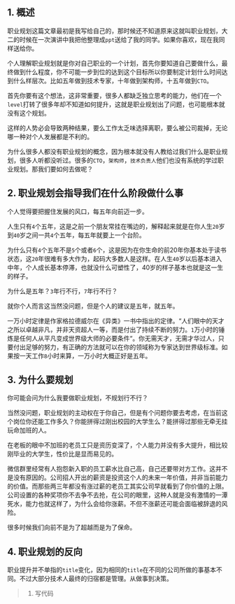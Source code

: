 ## 1. 概述

职业规划这篇文章最初是我写给自己的，那时候还不知道原来这就叫职业规划，大二的时候在一次演讲中我把他整理成```ppt```送给了我的同学。如果你喜欢，现在我同样送给你。

个人理解职业规划就是你对自己职业的一个计划，首先你要知道自己要做什么，最终做到什么程度，你不可能一步到位的达到这个目标所以你要制定计划什么时间达到什么样层次。比如五年做到技术专家，十年做到架构师，十五年做到```CTO```。

首先你要有这个想法，这非常重要，很多人都缺乏独立思考的能力，他们在一个```level```打转了很多年却不知道如何提升，这就是职业规划出了问题，也可能根本就没有这个规划。

这样的人势必会导致两种结果，要么工作太乏味选择离职，要么被公司裁掉，无论哪一种对个人发展都是不利的。

为什么很多人都没有职业规划的概念，因为根本就没有人教给过我们什么是职业规划，很多人听都没听过。很多的```CTO```，```架构师```，```技术负责人```他们也没有系统的学过职业规划。那我们要如何去做呢？

## 2. 职业规划会指导我们在什么阶段做什么事

个人觉得要把握住发展的风口，每五年向前迈一步。

人生只有```4```个五年，这是之前一个朋友常挂在嘴边的，解释起来就是在你人生```20```岁到```40```岁之间一共```4```个五年，每五年就要上一个台阶。

为什么只有```4```个五年不是```5```个或者```6```个，这是因为在你生命的前20年你基本处于读书状态，这```20```年很难有多大作为，起码大多数人是这样。在人生```40```岁以后基本进入中年，个人成长基本停滞，也就没什么可塑性了，40岁的样子基本也就是这一生的样子。

为什么是五年？``3``年行不行，```7```年行不行？

就你个人而言这当然没问题，但是个人的建议是五年，就五年。

一万小时定律是作家格拉德威尔在《异类》一书中指出的定律。“人们眼中的天才之所以卓越非凡，并非天资超人一等，而是付出了持续不断的努力。```1```万小时的锤炼是任何人从平凡变成世界级大师的必要条件“。你无需天才，无需才华过人，只要付出足够的努力，有正确的方法就可以在你的领域称为专家达到世界级标准。如果按一天工作```8```小时来算，一万小时大概正好是五年。

## 3. 为什么要规划

你可能会问为什么我要做职业规划，不规划行不行？

当然没问题，职业规划的主动权在于你自己，但是有个问题你要去考虑，在当前这个岗位你还能工作多久？你能拼得过刚出校园的大学生么？能拼得过那些无牵无挂玩命加班的人。

在老板的眼中不加班的老员工只是资历变深了，个人能力并没有多大提升，相比较刚毕业的大学生，性价比是显而易见的。

微信群里经常有人抱怨新入职的员工薪水比自己高，自己还要带对方工作。这并不是没有原因的。公司招人开出的薪资是投资这个人的未来一年价值，并非当前能力的价值。而那些两三年都没有涨过薪的老员工其实公司早就看到了你价值的上限。公司设置的各种奖项你不去争不去抢，在公司的眼里，这种人就是没有激情的一潭死水，能力也就这样了，为什么会给你涨薪。不但不涨薪还可能会面临被辞退的风险。

很多时候我们向前不是为了超越而是为了保命。

## 4. 职业规划的反向

职业提升并不单指的```title```变化，因为相同的```title```在不同的公司所做的事基本不同。不过大部分技术人最终的归宿都是管理。从做事到决策。

> 1. 写代码